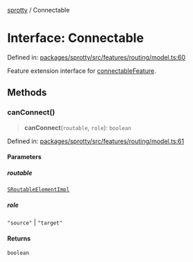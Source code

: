 
[sprotty](../globals) / Connectable

# Interface: Connectable

Defined in: [packages/sprotty/src/features/routing/model.ts:60](https://github.com/eclipse-sprotty/sprotty/blob/f9b2433481cc27a1ac0c92d525a92039ae7f6c76/packages/sprotty/src/features/routing/model.ts#L60)

Feature extension interface for [connectableFeature](../Variable.connectableFeature).

## Methods

### canConnect()

> **canConnect**(`routable`, `role`): `boolean`

Defined in: [packages/sprotty/src/features/routing/model.ts:61](https://github.com/eclipse-sprotty/sprotty/blob/f9b2433481cc27a1ac0c92d525a92039ae7f6c76/packages/sprotty/src/features/routing/model.ts#L61)

#### Parameters

##### routable

[`SRoutableElementImpl`](../Class.SRoutableElementImpl)

##### role

`"source"` | `"target"`

#### Returns

`boolean`
